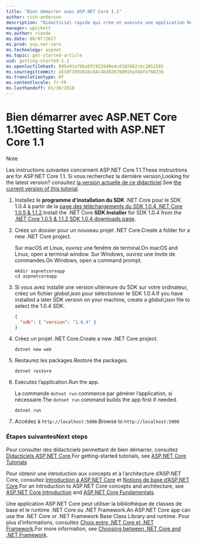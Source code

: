 ```yaml
---
title: "Bien démarrer avec ASP.NET Core 1.1"
author: rick-anderson
description: "Didacticiel rapide qui crée et exécute une application Hello World simple à l’aide d’ASP.NET Core 1.1."
manager: wpickett
ms.author: riande
ms.date: 08/07/2017
ms.prod: asp.net-core
ms.technology: aspnet
ms.topic: get-started-article
uid: getting-started-1.1
ms.openlocfilehash: 895e91efbba931923540e4cd182862cbc1851585
ms.sourcegitcommit: a510f38930abc84c4b302029d019a34dfe76823b
ms.translationtype: HT
ms.contentlocale: fr-FR
ms.lasthandoff: 01/30/2018
---
```

# <a name="getting-started-with-aspnet-core-11"></a><span data-ttu-id="f83d1-103">Bien démarrer avec ASP.NET Core 1.1</span><span class="sxs-lookup"><span data-stu-id="f83d1-103">Getting Started with ASP.NET Core 1.1</span></span>

> [!NOTE]
> <span data-ttu-id="f83d1-104">Les instructions suivantes concernent ASP.NET Core 1.1.</span><span class="sxs-lookup"><span data-stu-id="f83d1-104">These instructions are for ASP.NET Core 1.1.</span></span> <span data-ttu-id="f83d1-105">Si vous recherchez la dernière version,</span><span class="sxs-lookup"><span data-stu-id="f83d1-105">Looking for the latest version?</span></span> <span data-ttu-id="f83d1-106">consultez [la version actuelle de ce didacticiel](xref:getting-started).</span><span class="sxs-lookup"><span data-stu-id="f83d1-106">See [the current version of this tutorial](xref:getting-started).</span></span>

1. <span data-ttu-id="f83d1-107">Installez le **programme d’installation du SDK** .NET Core pour le SDK 1.0.4 à partir de la [page des téléchargements du SDK 1.0.4 .NET Core 1.0.5 & 1.1.2](https://github.com/dotnet/core/blob/master/release-notes/download-archives/1.0.5-download.md).</span><span class="sxs-lookup"><span data-stu-id="f83d1-107">Install the .NET Core **SDK Installer** for SDK 1.0.4 from the [.NET Core 1.0.5 & 1.1.2 SDK 1.0.4 downloads page](https://github.com/dotnet/core/blob/master/release-notes/download-archives/1.0.5-download.md).</span></span>

2. <span data-ttu-id="f83d1-108">Créez un dossier pour un nouveau projet .NET Core.</span><span class="sxs-lookup"><span data-stu-id="f83d1-108">Create a folder for a new .NET Core project.</span></span>

   <span data-ttu-id="f83d1-109">Sur macOS et Linux, ouvrez une fenêtre de terminal.</span><span class="sxs-lookup"><span data-stu-id="f83d1-109">On macOS and Linux, open a terminal window.</span></span> <span data-ttu-id="f83d1-110">Sur Windows, ouvrez une invite de commandes.</span><span class="sxs-lookup"><span data-stu-id="f83d1-110">On Windows, open a command prompt.</span></span>

   ```terminal
   mkdir aspnetcoreapp
   cd aspnetcoreapp
   ```

2. <span data-ttu-id="f83d1-111">Si vous avez installé une version ultérieure du SDK sur votre ordinateur, créez un fichier *global.json* pour sélectionner le SDK 1.0.4.</span><span class="sxs-lookup"><span data-stu-id="f83d1-111">If you have installed a later SDK version on your machine, create a *global.json* file to select the 1.0.4 SDK.</span></span>

   ```json
   {
     "sdk": { "version": "1.0.4" }
   }
   ```

2. <span data-ttu-id="f83d1-112">Créez un projet .NET Core.</span><span class="sxs-lookup"><span data-stu-id="f83d1-112">Create a new .NET Core project.</span></span>

   ```terminal
   dotnet new web
   ```
   
3.  <span data-ttu-id="f83d1-113">Restaurez les packages.</span><span class="sxs-lookup"><span data-stu-id="f83d1-113">Restore the packages.</span></span>

    ```terminal
    dotnet restore
    ```

4. <span data-ttu-id="f83d1-114">Exécutez l’application.</span><span class="sxs-lookup"><span data-stu-id="f83d1-114">Run the app.</span></span>

   <span data-ttu-id="f83d1-115">La commande `dotnet run` commence par générer l’application, si nécessaire.</span><span class="sxs-lookup"><span data-stu-id="f83d1-115">The `dotnet run` command builds the app first if needed.</span></span>

   ```terminal
   dotnet run
   ```

5. <span data-ttu-id="f83d1-116">Accédez à `http://localhost:5000`.</span><span class="sxs-lookup"><span data-stu-id="f83d1-116">Browse to `http://localhost:5000`</span></span>

<!-- H3 to avoid a single-entry internal TOC -->
### <a name="next-steps"></a><span data-ttu-id="f83d1-117">Étapes suivantes</span><span class="sxs-lookup"><span data-stu-id="f83d1-117">Next steps</span></span>

<span data-ttu-id="f83d1-118">Pour consulter des didacticiels permettant de bien démarrer, consultez [Didacticiels ASP.NET Core](tutorials/index.md).</span><span class="sxs-lookup"><span data-stu-id="f83d1-118">For getting-started tutorials, see [ASP.NET Core Tutorials](tutorials/index.md)</span></span>

<span data-ttu-id="f83d1-119">Pour obtenir une introduction aux concepts et à l’architecture d’ASP.NET Core, consultez [Introduction à ASP.NET Core](index.md) et [Notions de base d’ASP.NET Core](fundamentals/index.md).</span><span class="sxs-lookup"><span data-stu-id="f83d1-119">For an introduction to ASP.NET Core concepts and architecture, see [ASP.NET Core Introduction](index.md) and [ASP.NET Core Fundamentals](fundamentals/index.md).</span></span>

<span data-ttu-id="f83d1-120">Une application ASP.NET Core peut utiliser la bibliothèque de classes de base et le runtime .NET Core ou .NET Framework.</span><span class="sxs-lookup"><span data-stu-id="f83d1-120">An ASP.NET Core app can use the .NET Core or .NET Framework Base Class Library and runtime.</span></span> <span data-ttu-id="f83d1-121">Pour plus d’informations, consultez [Choix entre .NET Core et .NET Framework](https://docs.microsoft.com/dotnet/articles/standard/choosing-core-framework-server).</span><span class="sxs-lookup"><span data-stu-id="f83d1-121">For more information, see [Choosing between .NET Core and .NET Framework](https://docs.microsoft.com/dotnet/articles/standard/choosing-core-framework-server).</span></span>
